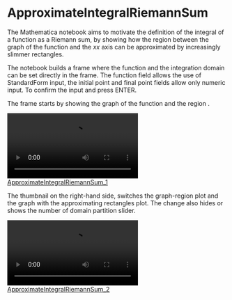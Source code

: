 # ApproximateIntegralRiemannSum

The Mathematica notebook aims to motivate the definition of the integral of a function as a Riemann sum, by showing how the region between the graph of the function and the $xx$ axis can be approximated by increasingly slimmer rectangles.

The notebook builds a frame where the function and the integration domain can be set directly in the frame. The function field allows the use of StandardForm input, the initial point and final point fields allow only numeric input. To confirm the input and press ENTER. 

The frame starts by showing the graph of the function and the region .

[![ApproximateIntegralRiemannSum_1](https://raw.githubusercontent.com/PMGLuz/ApproximateIntegralRiemannSum/main/Assets/ApproximateIntegralRiemannSum_1.mp4)](https://raw.githubusercontent.com/PMGLuz/ApproximateIntegralRiemannSum/main/Assets/ApproximateIntegralRiemannSum_1.mp4)

The thumbnail on the right-hand side, switches the graph-region plot and the graph with the approximating rectangles plot. The change also hides or shows the number of domain partition slider.

[![ApproximateIntegralRiemannSum_2](https://raw.githubusercontent.com/PMGLuz/ApproximateIntegralRiemannSum/blob/main/Assets/ApproximateIntegralRiemannSum_2.mp4)](https://raw.githubusercontent.com/PMGLuz/ApproximateIntegralRiemannSum/blob/main/Assets/ApproximateIntegralRiemannSum_2.mp4)

